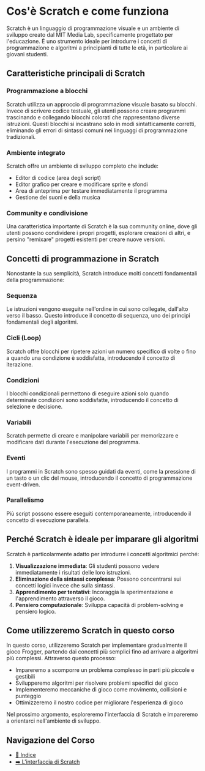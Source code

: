 # Cos'è Scratch e come funziona

Scratch è un linguaggio di programmazione visuale e un ambiente di sviluppo creato dal MIT Media Lab, specificamente progettato per l'educazione. È uno strumento ideale per introdurre i concetti di programmazione e algoritmi a principianti di tutte le età, in particolare ai giovani studenti.

## Caratteristiche principali di Scratch

### Programmazione a blocchi

Scratch utilizza un approccio di programmazione visuale basato su blocchi. Invece di scrivere codice testuale, gli utenti possono creare programmi trascinando e collegando blocchi colorati che rappresentano diverse istruzioni. Questi blocchi si incastrano solo in modi sintatticamente corretti, eliminando gli errori di sintassi comuni nei linguaggi di programmazione tradizionali.

### Ambiente integrato

Scratch offre un ambiente di sviluppo completo che include:
- Editor di codice (area degli script)
- Editor grafico per creare e modificare sprite e sfondi
- Area di anteprima per testare immediatamente il programma
- Gestione dei suoni e della musica

### Community e condivisione

Una caratteristica importante di Scratch è la sua community online, dove gli utenti possono condividere i propri progetti, esplorare creazioni di altri, e persino "remixare" progetti esistenti per creare nuove versioni.

## Concetti di programmazione in Scratch

Nonostante la sua semplicità, Scratch introduce molti concetti fondamentali della programmazione:

### Sequenza

Le istruzioni vengono eseguite nell'ordine in cui sono collegate, dall'alto verso il basso. Questo introduce il concetto di sequenza, uno dei principi fondamentali degli algoritmi.

### Cicli (Loop)

Scratch offre blocchi per ripetere azioni un numero specifico di volte o fino a quando una condizione è soddisfatta, introducendo il concetto di iterazione.

### Condizioni

I blocchi condizionali permettono di eseguire azioni solo quando determinate condizioni sono soddisfatte, introducendo il concetto di selezione e decisione.

### Variabili

Scratch permette di creare e manipolare variabili per memorizzare e modificare dati durante l'esecuzione del programma.

### Eventi

I programmi in Scratch sono spesso guidati da eventi, come la pressione di un tasto o un clic del mouse, introducendo il concetto di programmazione event-driven.

### Parallelismo

Più script possono essere eseguiti contemporaneamente, introducendo il concetto di esecuzione parallela.

## Perché Scratch è ideale per imparare gli algoritmi

Scratch è particolarmente adatto per introdurre i concetti algoritmici perché:

1. **Visualizzazione immediata**: Gli studenti possono vedere immediatamente i risultati delle loro istruzioni.
2. **Eliminazione della sintassi complessa**: Possono concentrarsi sui concetti logici invece che sulla sintassi.
3. **Apprendimento per tentativi**: Incoraggia la sperimentazione e l'apprendimento attraverso il gioco.
4. **Pensiero computazionale**: Sviluppa capacità di problem-solving e pensiero logico.

## Come utilizzeremo Scratch in questo corso

In questo corso, utilizzeremo Scratch per implementare gradualmente il gioco Frogger, partendo dai concetti più semplici fino ad arrivare a algoritmi più complessi. Attraverso questo processo:

- Impareremo a scomporre un problema complesso in parti più piccole e gestibili
- Svilupperemo algoritmi per risolvere problemi specifici del gioco
- Implementeremo meccaniche di gioco come movimento, collisioni e punteggio
- Ottimizzeremo il nostro codice per migliorare l'esperienza di gioco

Nel prossimo argomento, esploreremo l'interfaccia di Scratch e impareremo a orientarci nell'ambiente di sviluppo.

## Navigazione del Corso
- [📑 Indice](../README.md)
- [➡️ L'interfaccia di Scratch](./02-InterfacciaScratch.md)